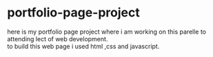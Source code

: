 # portfolio-page-project
here is my portfolio page project where i am working on this parelle to attending lect of web development.<br>
to build this web page i used html ,css and javascript.

